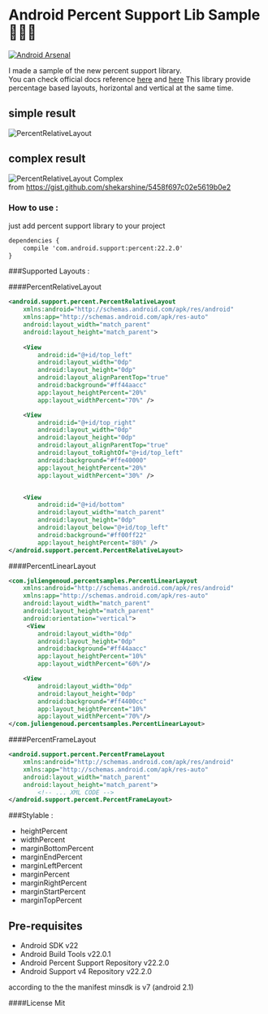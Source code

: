 Android Percent Support Lib Sample :triangular_ruler::triangular_ruler::triangular_ruler:
===================================
[![Android Arsenal](https://img.shields.io/badge/Android%20Arsenal-android--percent--support--lib--sample-green.svg?style=flat)](https://android-arsenal.com/details/3/2054)

I made a sample of the new percent support library.<br>
You can check official docs reference [here](https://developer.android.com/reference/android/support/percent/package-summary.html) 
and [here](https://developer.android.com/tools/support-library/features.html#percent) 
This library provide percentage based layouts,
horizontal and vertical at the same time.

## simple result
![PercentRelativeLayout](https://cloud.githubusercontent.com/assets/1808854/8392086/dd20ee1e-1cdd-11e5-852e-795a0d00cc89.png)
## complex result
![PercentRelativeLayout Complex](https://cloud.githubusercontent.com/assets/1808854/8398283/22bd374c-1de8-11e5-9e74-f19ea46b8086.png)
<br>from https://gist.github.com/shekarshine/5458f697c02e5619b0e2





### How to use :
just add percent support library to your project
```xml
dependencies {
    compile 'com.android.support:percent:22.2.0'
}
```

###Supported Layouts :

####PercentRelativeLayout
```xml
<android.support.percent.PercentRelativeLayout
    xmlns:android="http://schemas.android.com/apk/res/android"
    xmlns:app="http://schemas.android.com/apk/res-auto"
    android:layout_width="match_parent"
    android:layout_height="match_parent">
    
    <View
        android:id="@+id/top_left"
        android:layout_width="0dp"
        android:layout_height="0dp"
        android:layout_alignParentTop="true"
        android:background="#ff44aacc"
        app:layout_heightPercent="20%"
        app:layout_widthPercent="70%" />

    <View
        android:id="@+id/top_right"
        android:layout_width="0dp"
        android:layout_height="0dp"
        android:layout_alignParentTop="true"
        android:layout_toRightOf="@+id/top_left"
        android:background="#ffe40000"
        app:layout_heightPercent="20%"
        app:layout_widthPercent="30%" />


    <View
        android:id="@+id/bottom"
        android:layout_width="match_parent"
        android:layout_height="0dp"
        android:layout_below="@+id/top_left"
        android:background="#ff00ff22"
        app:layout_heightPercent="80%" />
</android.support.percent.PercentRelativeLayout>
```

####PercentLinearLayout
```xml
<com.juliengenoud.percentsamples.PercentLinearLayout
    xmlns:android="http://schemas.android.com/apk/res/android"
    xmlns:app="http://schemas.android.com/apk/res-auto"
    android:layout_width="match_parent"
    android:layout_height="match_parent"
    android:orientation="vertical">
     <View
        android:layout_width="0dp"
        android:layout_height="0dp"
        android:background="#ff44aacc"
        app:layout_heightPercent="10%"
        app:layout_widthPercent="60%"/>

    <View
        android:layout_width="0dp"
        android:layout_height="0dp"
        android:background="#ff4400cc"
        app:layout_heightPercent="10%"
        app:layout_widthPercent="70%"/>
</com.juliengenoud.percentsamples.PercentLinearLayout>
```

####PercentFrameLayout
```xml
<android.support.percent.PercentFrameLayout
    xmlns:android="http://schemas.android.com/apk/res/android"
    xmlns:app="http://schemas.android.com/apk/res-auto"
    android:layout_width="match_parent"
    android:layout_height="match_parent">
        <!-- ... XML CODE -->
</android.support.percent.PercentFrameLayout>
```



###Stylable :

- heightPercent
- widthPercent
- marginBottomPercent
- marginEndPercent
- marginLeftPercent
- marginPercent
- marginRightPercent 
- marginStartPercent
- marginTopPercent

Pre-requisites
--------------

- Android SDK v22
- Android Build Tools v22.0.1
- Android Percent Support Repository v22.2.0
- Android Support v4 Repository v22.2.0

according to the the manifest minsdk is v7 (android 2.1) 

####License Mit
